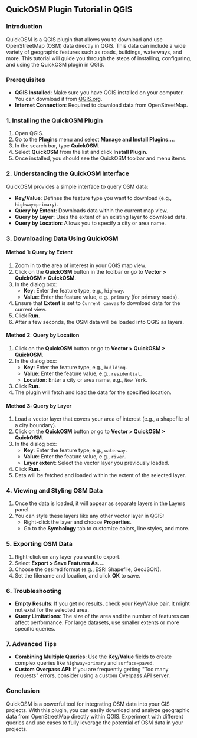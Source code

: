 ## QuickOSM Plugin Tutorial in QGIS

### Introduction
QuickOSM is a QGIS plugin that allows you to download and use OpenStreetMap (OSM) data directly in QGIS. This data can include a wide variety of geographic features such as roads, buildings, waterways, and more. This tutorial will guide you through the steps of installing, configuring, and using the QuickOSM plugin in QGIS.

### Prerequisites
- **QGIS Installed**: Make sure you have QGIS installed on your computer. You can download it from [QGIS.org](https://qgis.org).
- **Internet Connection**: Required to download data from OpenStreetMap.

### 1. Installing the QuickOSM Plugin
1. Open QGIS.
2. Go to the **Plugins** menu and select **Manage and Install Plugins…**.
3. In the search bar, type **QuickOSM**.
4. Select **QuickOSM** from the list and click **Install Plugin**.
5. Once installed, you should see the QuickOSM toolbar and menu items.

### 2. Understanding the QuickOSM Interface
QuickOSM provides a simple interface to query OSM data:
- **Key/Value**: Defines the feature type you want to download (e.g., `highway=primary`).
- **Query by Extent**: Downloads data within the current map view.
- **Query by Layer**: Uses the extent of an existing layer to download data.
- **Query by Location**: Allows you to specify a city or area name.

### 3. Downloading Data Using QuickOSM

#### Method 1: Query by Extent
1. Zoom in to the area of interest in your QGIS map view.
2. Click on the **QuickOSM** button in the toolbar or go to **Vector > QuickOSM > QuickOSM**.
3. In the dialog box:
   - **Key**: Enter the feature type, e.g., `highway`.
   - **Value**: Enter the feature value, e.g., `primary` (for primary roads).
4. Ensure that **Extent** is set to `Current canvas` to download data for the current view.
5. Click **Run**.
6. After a few seconds, the OSM data will be loaded into QGIS as layers.

#### Method 2: Query by Location
1. Click on the **QuickOSM** button or go to **Vector > QuickOSM > QuickOSM**.
2. In the dialog box:
   - **Key**: Enter the feature type, e.g., `building`.
   - **Value**: Enter the feature value, e.g., `residential`.
   - **Location**: Enter a city or area name, e.g., `New York`.
3. Click **Run**.
4. The plugin will fetch and load the data for the specified location.

#### Method 3: Query by Layer
1. Load a vector layer that covers your area of interest (e.g., a shapefile of a city boundary).
2. Click on the **QuickOSM** button or go to **Vector > QuickOSM > QuickOSM**.
3. In the dialog box:
   - **Key**: Enter the feature type, e.g., `waterway`.
   - **Value**: Enter the feature value, e.g., `river`.
   - **Layer extent**: Select the vector layer you previously loaded.
4. Click **Run**.
5. Data will be fetched and loaded within the extent of the selected layer.

### 4. Viewing and Styling OSM Data
1. Once the data is loaded, it will appear as separate layers in the Layers panel.
2. You can style these layers like any other vector layer in QGIS:
   - Right-click the layer and choose **Properties**.
   - Go to the **Symbology** tab to customize colors, line styles, and more.

### 5. Exporting OSM Data
1. Right-click on any layer you want to export.
2. Select **Export > Save Features As…**.
3. Choose the desired format (e.g., ESRI Shapefile, GeoJSON).
4. Set the filename and location, and click **OK** to save.

### 6. Troubleshooting
- **Empty Results**: If you get no results, check your Key/Value pair. It might not exist for the selected area.
- **Query Limitations**: The size of the area and the number of features can affect performance. For large datasets, use smaller extents or more specific queries.

### 7. Advanced Tips
- **Combining Multiple Queries**: Use the **Key/Value** fields to create complex queries like `highway=primary` and `surface=paved`.
- **Custom Overpass API**: If you are frequently getting "Too many requests" errors, consider using a custom Overpass API server.

### Conclusion
QuickOSM is a powerful tool for integrating OSM data into your GIS projects. With this plugin, you can easily download and analyze geographic data from OpenStreetMap directly within QGIS. Experiment with different queries and use cases to fully leverage the potential of OSM data in your projects.